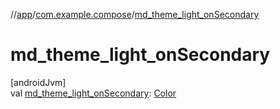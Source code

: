 //[app](../../index.md)/[com.example.compose](index.md)/[md_theme_light_onSecondary](md_theme_light_on-secondary.md)

# md_theme_light_onSecondary

[androidJvm]\
val [md_theme_light_onSecondary](md_theme_light_on-secondary.md): [Color](https://developer.android.com/reference/kotlin/androidx/compose/ui/graphics/Color.html)
